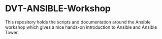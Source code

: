 # DVT-ANSIBLE-Workshop
This repository holds the scripts and documentation around the Ansible workshop which gives a nice hands-on introduction to Ansible and Ansible Tower.
